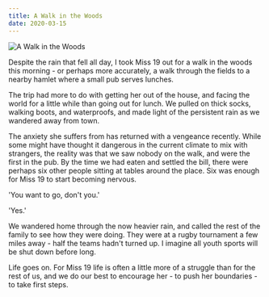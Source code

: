 ```yaml
---
title: A Walk in the Woods
date: 2020-03-15
---
```


![A Walk in the Woods](https://source.unsplash.com/jpkvklXwt98/1600x900)

Despite the rain that fell all day, I took Miss 19 out for a walk in the woods this morning - or perhaps more accurately, a walk through the fields to a nearby hamlet where a small pub serves lunches.

The trip had more to do with getting her out of the house, and facing the world for a little while than going out for lunch. We pulled on thick socks, walking boots, and waterproofs, and made light of the persistent rain as we wandered away from town.

The anxiety she suffers from has returned with a vengeance recently. While some might have thought it dangerous in the current climate to mix with strangers, the reality was that we saw nobody on the walk, and were the first in the pub. By the time we had eaten and settled the bill, there were perhaps six other people sitting at tables around the place. Six was enough for Miss 19 to start becoming nervous.

'You want to go, don't you.'

'Yes.'

We wandered home through the now heavier rain, and called the rest of the family to see how they were doing. They were at a rugby tournament a few miles away - half the teams hadn't turned up. I imagine all youth sports will be shut down before long.

Life goes on. For Miss 19 life is often a little more of a struggle than for the rest of us, and we do our best to encourage her - to push her boundaries - to take first steps.
